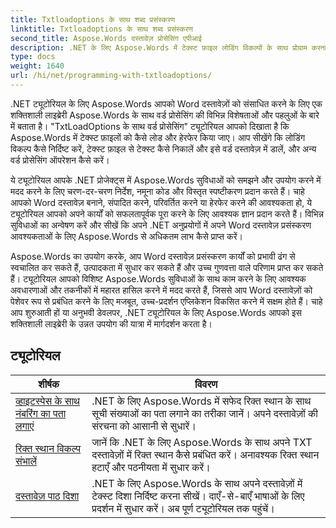 ```yaml
---
title: Txtloadoptions के साथ शब्द प्रसंस्करण
linktitle: Txtloadoptions के साथ शब्द प्रसंस्करण
second_title: Aspose.Words दस्तावेज़ प्रोसेसिंग एपीआई
description: .NET के लिए Aspose.Words में टेक्स्ट फ़ाइल लोडिंग विकल्पों के साथ प्रोग्राम करना सीखें। C# में चरण-दर-चरण ट्यूटोरियल और नमूना कोड के साथ एन्कोडिंग निर्दिष्ट करना, अज्ञात वर्णों को अनदेखा करना, लाइन ब्रेक को संभालना और बहुत कुछ करना सीखें।
type: docs
weight: 1640
url: /hi/net/programming-with-txtloadoptions/
---
```

.NET ट्यूटोरियल के लिए Aspose.Words आपको Word दस्तावेज़ों को संसाधित करने के लिए एक शक्तिशाली लाइब्रेरी Aspose.Words के साथ वर्ड प्रोसेसिंग की विभिन्न विशेषताओं और पहलुओं के बारे में बताता है। "TxtLoadOptions के साथ वर्ड प्रोसेसिंग" ट्यूटोरियल आपको दिखाता है कि Aspose.Words में टेक्स्ट फ़ाइलों को कैसे लोड और हेरफेर किया जाए। आप सीखेंगे कि लोडिंग विकल्प कैसे निर्दिष्ट करें, टेक्स्ट फ़ाइल से टेक्स्ट कैसे निकालें और इसे वर्ड दस्तावेज़ में डालें, और अन्य वर्ड प्रोसेसिंग ऑपरेशन कैसे करें।

ये ट्यूटोरियल आपके .NET प्रोजेक्ट्स में Aspose.Words सुविधाओं को समझने और उपयोग करने में मदद करने के लिए चरण-दर-चरण निर्देश, नमूना कोड और विस्तृत स्पष्टीकरण प्रदान करते हैं। चाहे आपको Word दस्तावेज़ बनाने, संपादित करने, परिवर्तित करने या हेरफेर करने की आवश्यकता हो, ये ट्यूटोरियल आपको अपने कार्यों को सफलतापूर्वक पूरा करने के लिए आवश्यक ज्ञान प्रदान करते हैं। विभिन्न सुविधाओं का अन्वेषण करें और सीखें कि अपने .NET अनुप्रयोगों में अपने Word दस्तावेज़ प्रसंस्करण आवश्यकताओं के लिए Aspose.Words से अधिकतम लाभ कैसे प्राप्त करें।

Aspose.Words का उपयोग करके, आप Word दस्तावेज़ प्रसंस्करण कार्यों को प्रभावी ढंग से स्वचालित कर सकते हैं, उत्पादकता में सुधार कर सकते हैं और उच्च गुणवत्ता वाले परिणाम प्राप्त कर सकते हैं। ट्यूटोरियल आपको विशिष्ट Aspose.Words सुविधाओं के साथ काम करने के लिए आवश्यक अवधारणाओं और तकनीकों में महारत हासिल करने में मदद करते हैं, जिससे आप Word दस्तावेज़ों को पेशेवर रूप से प्रबंधित करने के लिए मजबूत, उच्च-प्रदर्शन एप्लिकेशन विकसित करने में सक्षम होते हैं। चाहे आप शुरुआती हों या अनुभवी डेवलपर, .NET ट्यूटोरियल के लिए Aspose.Words आपको इस शक्तिशाली लाइब्रेरी के उन्नत उपयोग की यात्रा में मार्गदर्शन करता है।

 ## ट्यूटोरियल
| शीर्षक | विवरण |
| --- | --- |
| [व्हाइटस्पेस के साथ नंबरिंग का पता लगाएं](./detect-numbering-with-whitespaces/) | .NET के लिए Aspose.Words में सफेद रिक्त स्थान के साथ सूची संख्याओं का पता लगाने का तरीका जानें। अपने दस्तावेज़ों की संरचना को आसानी से सुधारें। |
| [रिक्त स्थान विकल्प संभालें](./handle-spaces-options/) | जानें कि .NET के लिए Aspose.Words के साथ अपने TXT दस्तावेज़ों में रिक्त स्थान कैसे प्रबंधित करें। अनावश्यक रिक्त स्थान हटाएँ और पठनीयता में सुधार करें। |
| [दस्तावेज़ पाठ दिशा](./document-text-direction/) | .NET के लिए Aspose.Words के साथ अपने दस्तावेज़ों में टेक्स्ट दिशा निर्दिष्ट करना सीखें। दाएँ-से-बाएँ भाषाओं के लिए प्रदर्शन में सुधार करें। अब पूर्ण ट्यूटोरियल तक पहुंचें। |